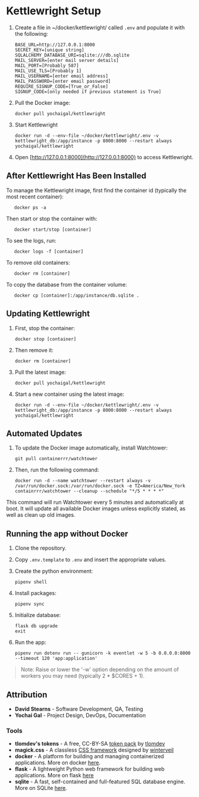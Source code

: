 # Kettlewright Setup

1. Create a file in ~/docker/kettlewright/ called `.env` and populate it with the following:

       BASE_URL=http://127.0.0.1:8000
       SECRET_KEY=[unique string]
       SQLALCHEMY_DATABASE_URI=sqlite:///db.sqlite
       MAIL_SERVER=[enter mail server details]
       MAIL_PORT=[Probably 587]
       MAIL_USE_TLS=[Probably 1]
       MAIL_USERNAME=[enter email address]
       MAIL_PASSWORD=[enter email password]
       REQUIRE_SIGNUP_CODE=[True_or_False]
       SIGNUP_CODE=[only needed if previous statement is True]

2. Pull the Docker image:

       docker pull yochaigal/kettlewright

3. Start Kettlewright

       docker run -d --env-file ~/docker/kettlewright/.env -v kettlewright_db:/app/instance -p 8000:8000 --restart always yochaigal/kettlewright

4. Open [http://127.0.0.1:8000](http://127.0.0.1:8000) to access Kettlewright.

## After Kettlewright Has Been Installed

To manage the Kettlewright image, first find the container id (typically the most recent container):

       docker ps -a

Then start or stop the container with:

       docker start/stop [container]

To see the logs, run:

       docker logs -f [container]

To remove old containers:

       docker rm [container]

To copy the database from the container volume:

       docker cp [container]:/app/instance/db.sqlite .

## Updating Kettlewright

1. First, stop the container:

       docker stop [container]

2. Then remove it:

       docker rm [container]

3. Pull the latest image:

       docker pull yochaigal/kettlewright

4. Start a new container using the latest image:

       docker run -d --env-file ~/docker/kettlewright/.env -v kettlewright_db:/app/instance -p 8000:8000 --restart always yochaigal/kettlewright

## Automated Updates

1. To update the Docker image automatically, install Watchtower:

       git pull containerrr/watchtower

2. Then, run the following command:

       docker run -d --name watchtower --restart always -v /var/run/docker.sock:/var/run/docker.sock -e TZ=America/New_York containrrr/watchtower --cleanup --schedule "*/5 * * * *"
       
This command will run Watchtower every 5 minutes and automatically at boot. It will update all available Docker images unless explicitly stated, as well as clean up old images.

## Running the app without Docker

1. Clone the repository.

2. Copy `.env.template` to `.env` and insert the appropriate values.

3. Create the python environment:

       pipenv shell

4. Install packages:

       pipenv sync

5. Initialize database:

       flask db upgrade
       exit

6. Run the app:

       pipenv run dotenv run -- gunicorn -k eventlet -w 5 -b 0.0.0.0:8000 --timeout 120 'app:application'

> Note: Raise or lower the '-w' option depending on the amount of workers you may need (typically 2 * $CORES + 1).

## Attribution

- **David Stearns** -  Software Development, QA, Testing
- **Yochai Gal** - Project Design, DevOps, Documentation

### Tools

- **tlomdev's tokens** - A free, CC-BY-SA [token pack](https://tlomdev.itch.io/tlomdevs-tokens) by [tlomdev](https://tlomdev.itch.io/)
- **magick.css** - A classless [CSS framework](https://css.winterveil.net/) designed by [winterveil](https://github.com/wintermute-cell)
- **docker** - A platform for building and managing containerized applications. More on docker [here](https://www.docker.com/).
- **flask** -  A lightweight Python web framework for building web applications. More on flask [here](https://flask.palletsprojects.com/en/3.0.x/)
- **sqlite** - A fast, self-contained and full-featured SQL database engine. More on SQLite [here](https://www.sqlite.org/).
